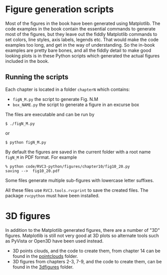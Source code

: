 # Figure generation scripts

Most of the figures in the book have been generated using Matplotlib.  The code
examples in the book contain the essential commands to generate most of the
figures, but they leave out the fiddly Matplotlib commands to set colors, line
styles, axis labels, legends etc.  That would make the code examples too long,
and get in the way of understanding.  So the in-book examples are pretty bare
bones, and all the fiddly detail to make good looking plots is in these Python
scripts which generated the actual figures included in the book.

## Running the scripts

Each chapter is located in a folder `chapterN` which contains:

- `figN_M.py`  the script to generate Fig. N.M
- `box_NAME.py`  the script to generate a figure in an excurse box

The files are executable and can be run by
```
$ ./figN_M.py
```
or
```
$ python figN_M.py
```

By default the figures
are saved in the current folder with a root name `figN_M` in PDF format.
For example
```
% python code/RVC3-python/figures/chapter10/fig10_20.py
saving -->  fig10_20.pdf
```

Some files generate multiple sub-figures with lowercase letter suffixes.

All these files use `RVC3.tools.rvcprint` to save the created files.  The
package `rvcpython` must have been installed. 

# 3D figures

In addition to the Matplotlib generated figures, there are a number of "3D"
figures.  Matplotlib is still not very good at 3D plots so alternate tools such
as PyVista or Open3D have been used instead.

- 3D points clouds, and the code to create them, from chapter 14 can be found in
  the [pointclouds](../pointclouds) folder.
- 3D figures from chapters 2-3, 7-9, and the code to create them, can be found
  in the [3dfigures](../3dfigures) folder.

